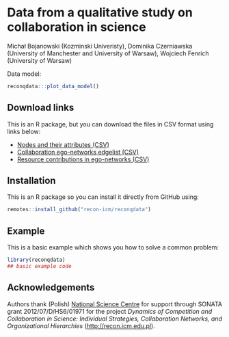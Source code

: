 Data from a qualitative study on collaboration in science
================
Michał Bojanowski (Kozminski Univeristy), Dominika Czerniawska
(University of Manchester and University of Warsaw), Wojciech Fenrich
(University of Warsaw)

<!-- README.md is generated from README.Rmd. Please edit that file -->

<!-- badges: start -->

<!-- badges: end -->

Data model:

``` r
reconqdata:::plot_data_model()
```

## Download links

This is an R package, but you can download the files in CSV format using
links below:

  - [Nodes and their attributes
    (CSV)](https://github.com/recon-icm/reconqdata/blob/master/data-raw/nodes.csv)
  - [Collaboration ego-networks edgelist
    (CSV)](https://github.com/recon-icm/reconqdata/blob/master/data-raw/collaboration.csv)
  - [Resource contributions in ego-networks
    (CSV)](https://github.com/recon-icm/reconqdata/blob/master/data-raw/collaboration.csv)

## Installation

This is an R package so you can install it directly from GitHub using:

``` r
remotes::install_github("recon-icm/reconqdata")
```

## Example

This is a basic example which shows you how to solve a common problem:

``` r
library(reconqdata)
## basic example code
```

## Acknowledgements

Authors thank (Polish) [National Science Centre](https://ncn.gov.pl) for
support through SONATA grant 2012/07/D/HS6/01971 for the project
*Dynamics of Competition and Collaboration in Science: Individual
Strategies, Collaboration Networks, and Organizational Hierarchies*
(<http://recon.icm.edu.pl>).
